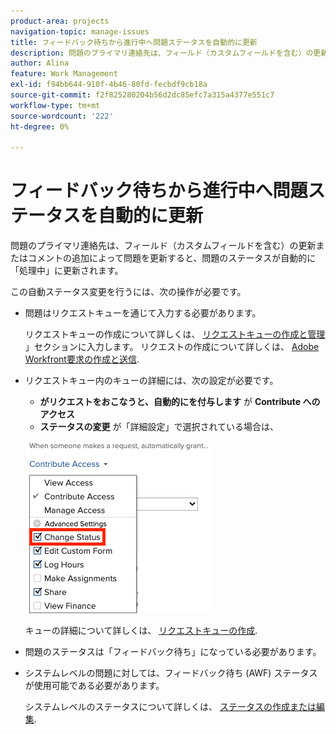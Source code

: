 ```yaml
---
product-area: projects
navigation-topic: manage-issues
title: フィードバック待ちから進行中へ問題ステータスを自動的に更新
description: 問題のプライマリ連絡先は、フィールド（カスタムフィールドを含む）の更新またはコメントの追加によって問題を更新すると、問題のステータスが自動的に「処理中」に更新されます。
author: Alina
feature: Work Management
exl-id: f94bb644-910f-4b46-80fd-fecbdf9cb18a
source-git-commit: f2f825280204b56d2dc85efc7a315a4377e551c7
workflow-type: tm+mt
source-wordcount: '222'
ht-degree: 0%

---
```


# フィードバック待ちから進行中へ問題ステータスを自動的に更新

問題のプライマリ連絡先は、フィールド（カスタムフィールドを含む）の更新またはコメントの追加によって問題を更新すると、問題のステータスが自動的に「処理中」に更新されます。

この自動ステータス変更を行うには、次の操作が必要です。

* 問題はリクエストキューを通じて入力する必要があります。

   リクエストキューの作成について詳しくは、 [リクエストキューの作成と管理](../../../manage-work/requests/create-and-manage-request-queues/create-manage-request-queues.md) 」セクションに入力します。 リクエストの作成について詳しくは、 [Adobe Workfront要求の作成と送信](../../../manage-work/requests/create-requests/create-submit-requests.md).

* リクエストキュー内のキューの詳細には、次の設定が必要です。
   * **がリクエストをおこなうと、自動的にを付与します** が **Contribute へのアクセス**
   * **ステータスの変更** が「詳細設定」で選択されている場合は、

   ![[ キューの詳細 ] で [Contribute へのアクセス ] が表示され、[ ステータスの変更 ] が選択されています。](assets/queuedetails-contributeaccess-changestatus.png)

   キューの詳細について詳しくは、 [リクエストキューの作成](../../../manage-work/requests/create-and-manage-request-queues/create-request-queue.md).

* 問題のステータスは「フィードバック待ち」になっている必要があります。
* システムレベルの問題に対しては、フィードバック待ち (AWF) ステータスが使用可能である必要があります。

   システムレベルのステータスについて詳しくは、 [ステータスの作成または編集](../../../administration-and-setup/customize-workfront/creating-custom-status-and-priority-labels/create-or-edit-a-status.md).
